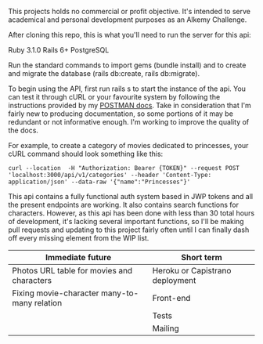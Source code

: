 This projects holds no commercial or profit objective. It's intended to serve academical and personal development purposes as an Alkemy Challenge.


After cloning this repo, this is what you'll need to run the server for this api:

Ruby 3.1.0
Rails 6+
PostgreSQL

Run the standard commands to import gems (bundle install) and to create and migrate the database (rails db:create, rails db:migrate).

To begin using the API, first run rails s to start the instance of the api. You can test it through cURL or your favourite system by following the instructions provided by my [POSTMAN docs](https://documenter.getpostman.com/view/19395140/UVeGqkme). Take in consideration that I'm fairly new to producing documentation, so some portions of it may be redundant or not informative enough. I'm working to improve the quality of the docs.


For example, to create a category of movies dedicated to princesses, your cURL command should look something like this:

```console
curl --location  -H "Authorization: Bearer {TOKEN}" --request POST 'localhost:3000/api/v1/categories' --header 'Content-Type: application/json' --data-raw '{"name":"Princesses"}'
```
This api contains a fully functional auth system based in JWP tokens and all the present endpoints are working. It also contains search functions for characters.
However, as this api has been done with less than 30 total hours of development, it's lacking several important functions, so I'll be making pull requests and updating to this project fairly often until I can finally dash off every missing element from the WIP list.


| Immediate future                                 |Short term |
| ------------------------------------------------ |-----------|
| Photos URL table for movies and characters       | Heroku or Capistrano deployment|
| Fixing movie-character many-to-many relation     | Front-end        |
|                                                  | Tests            |
|                                                  | Mailing          |

